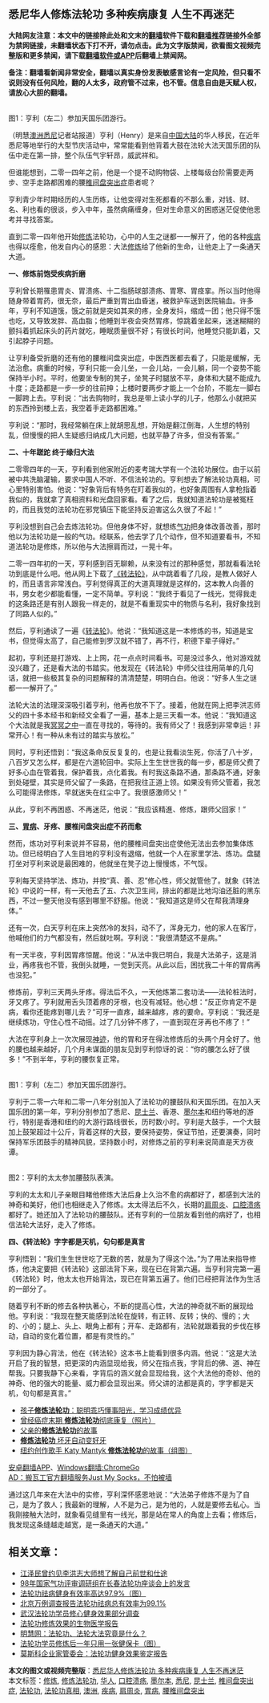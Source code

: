  <h2>悉尼华人修炼法轮功 多种疾病康复 人生不再迷茫</h2> <p class="notice"><b>大陆网友注意：本文中的链接除此处和文末的<a href="https://github.com/bannedbook/fanqiang" >翻墙</a>软件下载和<a href="https://github.com/killgcd/justmysocks/blob/master/README.md">翻墙推荐</a>链接外全部为禁网链接，未翻墙状态下打不开，请勿点击。此为文字版禁闻，欲看图文视频完整版和更多禁闻，请下载<a href="https://github.com/bannedbook/fanqiang">翻墙软件或APP</a>后翻墙上禁闻网。</p><p>备注：翻墙看新闻非常安全，翻墙以真实身份发表敏感言论有一定风险，但只看不说则没有任何风险，翻的人太多，政府管不过来，也不管。信息自由是天赋人权，请放心大胆的翻墙。</b></p>  <div class="entry"> <p><br /> 图1：亨利（左二）参加天国乐团游行。</p> <p>（明慧<a href="https://www.bannedbook.org/bnews/tag/%e6%be%b3%e6%b4%b2/" class="st_tag internal_tag" rel="tag" title="标签 澳洲 下的日志">澳洲</a><a href="https://www.bannedbook.org/bnews/tag/%e6%82%89%e5%b0%bc/" class="st_tag internal_tag" rel="tag" title="标签 悉尼 下的日志">悉尼</a>记者站报道）亨利（Henry）是来自<span class='wp_keywordlink_affiliate'><a href="https://www.bannedbook.org/" title="中国" target="_blank">中国</a></span><span class='wp_keywordlink_affiliate'><a href="https://www.bannedbook.org/" title="大陆" target="_blank">大陆</a></span>的华人移民，在近年悉尼等地举行的大型节庆活动中，常常能看到他背着大鼓在法轮大法天国乐团的队伍中走在第一排，整个队伍气宇轩昂，威武祥和。</p> <p>但谁能想到，二零一四年之前，他是一个提不动购物袋、上楼每级台阶需要走两步、空手走路都困难的腰<a href="https://www.bannedbook.org/bnews/tag/%e6%a4%8e%e9%97%b4%e7%9b%98%e7%aa%81%e5%87%ba%e7%97%87/" class="st_tag internal_tag" rel="tag" title="标签 椎间盘突出症 下的日志">椎间盘突出症</a>患者呢？</p> <p>亨利青少年时期经历的人生历练，让他变得对生死都看的不那么重，对钱、财、名、利也看的很谈，步入中年，虽然病痛缠身，但对生命意义的困惑迷茫促使他思考并寻找答案。</p> <p>直到二零一四年他开始<span class='wp_keywordlink'><a href="https://www.qi-gong.me/" title="气功修炼网" target="_blank">修炼</a></span>法轮功，心中的人生之谜都一一解开了，他的各种<a href="https://www.bannedbook.org/bnews/tag/%e7%96%be%e7%97%85/" class="st_tag internal_tag" rel="tag" title="标签 疾病 下的日志">疾病</a>也得以痊愈，他发自内心的感恩：大法<a href="https://www.bannedbook.org/bnews/tag/%e4%bf%ae%e7%82%bc/" class="st_tag internal_tag" rel="tag" title="标签 修炼 下的日志">修炼</a>给了他新的生命，让他走上了一条通天大道。</p> <p><b>一、修炼前饱受疾病折磨</b></p> <p>亨利曾长期罹患胃炎、胃溃疡、十二指肠球部溃疡、胃寒、胃痉挛。所以当时他得随身带着胃药，很无奈，最后严重到胃出血昏迷，被救护车送到医院输血。许多年，亨利不知道饿，饿之前就是突如其来的疼，全身发抖，缩成一团；他只得不饿也吃，又导致发胖、高血脂；他睡到半夜会突然胃疼，惊跳着坐起来，迷迷糊糊的颤抖着抓起床头的药片就吃，睡眠质量很不好；有很长时间，他睡觉只能趴着，又引起脖子问题。</p> <p>让亨利备受折磨的还有他的腰椎间盘突出症，中医西医都去看了，只能是缓解，无法治愈。病重的时候，亨利只能一会儿坐，一会儿站，一会儿躺，同一个姿势不能保持半小时。平时，他要坐专制的凳子，坐凳子时腿放不平，身体和大腿不能成九十度；走路都是一步一步的往前抻；上楼时要两步才能上一个台阶，不能左一脚右一脚跨上去。亨利说：“出去购物时，我总是带上读小学的儿子，他那么小就把买的东西拎到楼上去，我空着手走路都困难。”</p>  <p>亨利说：“那时，我经常躺在床上就胡思乱想，开始是翻江倒海，人生想的特别乱，但慢慢的把人生疑惑归纳成几大问题，也就平静了许多，但没有答案。”</p> <p><b>二、十年蹉跎 终于缘归大法</b></p> <p>二零零四年的一天，亨利看到他家附近的麦考瑞大学有一个法轮功展位。由于以前被中共洗脑灌输，要求中国人不听、不信法轮功的。亨利想去了解法轮功真相，可心里特别害怕。他说：“好象背后有特务在盯着我似的，也好象周围有人拿枪指着我似的，我就拿了真相资料和光盘回家看。看了之后，我就知道法轮功是被冤枉的，而且我觉的法轮功在邪党镇压下能坚持反迫害这么久很了不起！”</p> <p>亨利没想到自己会去炼法轮功。但他身体不好，就想练<span class='wp_keywordlink'><a href="https://www.qi-gong.me/" title="气功修炼网" target="_blank">气功</a></span>把身体改善改善，那时他以为法轮功是一般的气功。经联系，他去学了几个动作，但不知道要看书，不知道法轮功是修炼，所以他与大法擦肩而过，一晃十年。</p> <p>二零一四年初的一天，亨利感到百无聊赖，从来没有过的那种感觉，那就看看法轮功到底是什么吧。他从网上下载了<a title="《转法轮》" href="http://gb.falundafa.org/chigb/zfl.htm" target="_blank" rel="noopener">《转法轮》</a>，从中跳着看了几段，是教人做好人的，而且语言非常浅白。亨利觉得真正的大道真理就是这样的，这本教人向善的书，男女老少都能看懂，一定不简单。亨利说：“我终于看见了一线光，觉得我走的这条路还是有别人跟我一样走的，就是不看重现实中的物质与名利，我好象找到了同路人似的。”</p> <p>然后，亨利通读了一遍《<span class='wp_keywordlink'><a href="https://gb.falundafa.org/chigb/zfl.htm" title="《转法轮》" target="_blank">转法轮</a></span>》。他说：“我知道这是一本修炼的书，知道是宝书，但觉得太高了，自己能修到罗汉就不错了，再不行，积德下辈子得好。”</p> <p>起初，亨利还是打游戏、上上网，花一点点时间看书。可是没过多久，他对游戏就没兴趣了，还是看大法的书踏实。他发现在《转法轮》中师父往往用简单的几句话，就把一些极其复杂的问题解释的清清楚楚，明明白白。他说：“好多人生之谜都一一解开了。”</p> <p>法轮大法的法理深深吸引着亨利，他再也放不下了。接着，他就在网上把李洪志师父的四十多本经书和新经文全看了一遍，基本上是三天看一本。他说：“我知道这个大法就是我<span class='wp_keywordlink'><a href="https://www.bannedbook.org/forum3/topic64.html" title="电子书：冥冥之中有定数" target="_blank">冥冥之中</a></span>一直在寻找的，等待的。我有师父了！我感到非常幸运！非常开心！有一种从未有过的踏实与放松。”</p>  <p>同时，亨利还悟到：“我这条命反反复复的，也是让我看淡生死，你活了八十岁，八百岁又怎么样，都是在六道轮回中。实际上生生世世我的每一步，都是师父费了好多心血在管着我，保护着我，点化着我。有时我这条路不通，那条路不通，好象到处碰壁，其实是师父留了一条路，在把我往正道上领。如果没有师父管着，我怎么可能得法修炼，早就迷失在红尘中了。我很感激师父！”</p> <p>从此，亨利不再困惑、不再迷茫，他说：“我应该精進、修炼，跟师父回家！”</p> <p><b>三、<a href="https://www.bannedbook.org/bnews/tag/%e8%83%83%e7%97%85/" class="st_tag internal_tag" rel="tag" title="标签 胃病 下的日志">胃病</a>、牙疼、腰椎间盘突出症不药而愈</b></p> <p>然而，炼功对亨利来说并不容易，他的腰椎间盘突出症使他无法出去参加集体炼功。但已经明白了人生目地的亨利没有退缩，他就一个人在家里学法、炼功。盘腿打坐对亨利来说是最困难的，他就坐在凳子边上慢慢炼，不气馁。</p> <p>亨利每天坚持学法、炼功，并按“真、善、忍”修心性，师父就管他了。就象《转法轮》中说的一样，有一天他去了五、六次卫生间，排出的都是比地沟油还脏的黑东西，不过一整天他没有感到哪里不舒服。他说：“我知道这是师父在帮我清理身体。”</p> <p>还有一次，白天亨利在床上突然冷的发抖，动不了，浑身无力，他的家人在客厅，他喊他们的力气都没有，然后就吐啊。亨利说：“我很清楚这不是病。”</p> <p>有一天半夜，亨利因胃疼惊醒。他说：“从法中我已明白，我是大法弟子，这是消业，再疼我也不管，我倒头就睡，一觉到天亮。从此以后，困扰我二十年的胃病再也没犯。”</p> <p>修炼前，亨利三天两头牙疼。得法后不久，一天他炼第二套功法——法轮桩法时，牙又疼了。亨利就用舌头顶着疼的牙根，也没有减轻。他心想：“反正你肯定不是病，看你还能疼到哪儿去？”可牙一直疼，越来越疼，疼的要命。亨利说：“我还是继续炼功，守住心性不动摇。过了几分钟不疼了，一直到现在牙再也不疼了！”</p>  <p>大法在亨利身上一次次展现<span class='wp_keywordlink'><a href="https://www.bannedbook.org/forum3/topic69.html" title="电子书：神迹" target="_blank">神迹</a></span>，他的胃和牙在得法修炼后的头两个月全好了。他的腰也越来越好，几个月未谋面的朋友见到亨利惊讶的说：“你的腰怎么好了很多！”不到半年，亨利的腰恢复正常。</p> <p><br /> 图1：亨利（左二）参加天国乐团游行。</p> <p>亨利于二零一六年和二零一八年分别加入了法轮功的腰鼓队和天国乐团。在加入天国乐团的第一年，亨利分别参加了悉尼、<a href="https://www.bannedbook.org/bnews/tag/%E6%98%86%E5%A3%AB%E5%85%B0/" class="st_tag internal_tag" rel="tag" title="标签 昆士兰 下的日志">昆士兰</a>、香港、<a href="https://www.bannedbook.org/bnews/tag/%e5%a2%a8%e5%b0%94%e6%9c%ac/" class="st_tag internal_tag" rel="tag" title="标签 墨尔本 下的日志">墨尔本</a>和纽约等地的游行，特别是香港和纽约的大游行路线很长，历时数小时。亨利是大鼓手，一个大鼓加上鼓架超过十公斤，背着这样的大鼓，要保持姿势，保证节拍，还要演奏，同时保持军乐团鼓手的精神风貌，坚持数小时，对修炼之前的亨利来说简直是天方夜谭。</p> <p><br /> 图2：亨利的太太参加腰鼓队表演。</p> <p>亨利的太太和儿子亲眼目睹他修炼大法后身上久治不愈的病都好了，都感到大法的神奇和美好，他们也相继走入了修炼。太太得法后不久，长期的<a href="https://www.bannedbook.org/bnews/tag/%e8%82%a9%e5%91%a8%e7%82%8e/" class="st_tag internal_tag" rel="tag" title="标签 肩周炎 下的日志">肩周炎</a>、<a href="https://www.bannedbook.org/bnews/tag/%e5%8f%a3%e8%85%94%e6%ba%83%e7%96%a1/" class="st_tag internal_tag" rel="tag" title="标签 口腔溃疡 下的日志">口腔溃疡</a>都好了。她还加入了法轮功的腰鼓队。还有亨利的一位朋友看到他的病好了，也相信法轮大法好，走入了修炼。</p> <p><b>四、《转法轮》字字都是天机，句句都是真言</b></p> <p>亨利悟到：“我们生生世世吃了无数的苦，就是为了得这个法。”为了用法来指导修炼，他决定要把《转法轮》这部法背下来，现在已在背第六遍。当亨利背完第一遍《转法轮》时，他太太也开始背法，现已在背第五遍了。他们已经把背法作为生活的一部分了。</p> <p>随着亨利不断的修去各种执著心，不断的提高心性，大法的神奇就不断的展现给他。亨利说：“我现在整天能感到法轮在旋转，有正转、反转；快的、慢的；大的、小的；腿上、头上、眼角上都有；开车、走路都有，法轮就跟着我的步伐在移动，自动的变化着位置，都是有灵性的。”</p>  <p>亨利因为静心背法，他在《转法轮》这本书上能看到很多内涵。他说：“这是大法开启了我的智慧，把更深的内涵显现给我，师父在指点我，字背后的佛、道、神在帮我。只要我静下心来看，字背后的涵义就会显现给我，这个大法他的奇妙、他的神奇、他的强大的能量、威力都会显现出来。师父讲的法都是真的，字字都是天机，句句都是真言。”</p> <ul class='op-related-articles' title='相关阅读'> <li><a href='https://www.bannedbook.org/bnews/aomi/supernatural/20200903/1390319.html' target='_blank'>孩子<b>修炼法轮功</b>：聪明乖巧懂事阳光，学习成绩优异</a></li> <li><a href='https://www.bannedbook.org/bnews/cbnews/20200903/1390317.html' target='_blank'>曾经癌症末期 <b>修炼法轮功</b>彻底康复（照片）</a></li> <li><a href='https://www.bannedbook.org/bnews/aomi/supernatural/20200903/1389907.html' target='_blank'>父亲的<b>修炼法轮功</b>的故事</a></li> <li><a href='https://www.bannedbook.org/bnews/aomi/supernatural/20200828/1387294.html' target='_blank'><b>修炼法轮功</b> 坏牙自动变好牙</a></li> <li><a href='https://www.bannedbook.org/bnews/comments/20200825/1385430.html' target='_blank'>纽约创作歌手 Katy Mantyk <b>修炼法轮功</b>的故事（组图）</a></li> </ul> <p class="texttj"> <a href="https://github.com/bannedbook/fanqiang/wiki/%E7%A6%81%E9%97%BB%E7%BD%91%E5%AE%89%E5%8D%93%E7%BF%BB%E5%A2%99%E6%96%B0%E9%97%BBAPP" target="_blank">安卓翻墙APP</a>、<a href="https://github.com/bannedbook/fanqiang/wiki/Chrome%E4%B8%80%E9%94%AE%E7%BF%BB%E5%A2%99%E5%8C%85" target="_blank">Windows翻墙:ChromeGo</a><br/> <a href="https://github.com/killgcd/justmysocks/blob/master/README.md" target="_blank">AD：搬瓦工官方翻墙服务Just My Socks，不怕被墙</a> </p><p>通过这几年来在大法中的实修，亨利深怀感恩地说：“大法弟子修炼不是为了自己，是为了救人；我最新的理解，人不是为己，是为他的，人就是要修去私心。当我刚接触大法时，就象看见缝里有一线光，那是站在常人的角度上去看；修炼后，我发现这条缝越走越宽，是一条通天的大道。”</p> <h2>相关文章：</h2> <ul> <li><a href="https://master-li.qi-gong.me/knowflg/173.html">江泽民曾约见李洪志大师想了解自己前世和仕途 </a></li> <li><a href="https://master-li.qi-gong.me/knowflg/268.html">98年国家气功评审调研组在长春法轮功座谈会上的发言</a></li> <li><a href="https://master-li.qi-gong.me/knowflg/288.html">法轮功祛病健身有效率高达97.9%（图）</a></li> <li><a href="https://master-li.qi-gong.me/knowflg/290.html">北京万例调查报告法轮功祛病总有效率为99.1%</a></li> <li><a href="https://master-li.qi-gong.me/knowflg/294.html">武汉法轮功学员修心健身效果部分调查</a></li> <li><a href="https://master-li.qi-gong.me/knowflg/296.html">法轮功修炼效果的生物医学报告</a></li> <li><a href="https://master-li.qi-gong.me/knowflg/297.html">明慧网：法轮功、法轮大法究竟是什么？</a></li> <li><a href="https://master-li.qi-gong.me/knowflg/298.html">法轮功学员修炼后一年只用一张健保卡（图）</a></li> <li><a href="https://master-li.qi-gong.me/knowflg/299.html">莫斯科企业家管委会：法轮功健身效果鉴定报告</a></li> </ul> </p><a name='sharetosocial'></a>         <div><b>本文的图文或视频完整版</b>：<a href='https://www.bannedbook.org/bnews/comments/20200914/1396180.html'>悉尼华人修炼法轮功 多种疾病康复 人生不再迷茫</a></div>  </div><!--END ENTRY--> <div class="postfooter"> <div>本文标签：<a href="https://www.bannedbook.org/bnews/tag/%e4%bf%ae%e7%82%bc/" rel="tag">修炼</a>, <a href="https://www.bannedbook.org/bnews/tag/%E4%BF%AE%E7%82%BC%E6%B3%95%E8%BD%AE%E5%8A%9F/" rel="tag">修炼法轮功</a>, <a href="https://www.bannedbook.org/bnews/tag/%e5%8d%8e%e4%ba%ba/" rel="tag">华人</a>, <a href="https://www.bannedbook.org/bnews/tag/%e5%8f%a3%e8%85%94%e6%ba%83%e7%96%a1/" rel="tag">口腔溃疡</a>, <a href="https://www.bannedbook.org/bnews/tag/%e5%a2%a8%e5%b0%94%e6%9c%ac/" rel="tag">墨尔本</a>, <a href="https://www.bannedbook.org/bnews/tag/%e6%82%89%e5%b0%bc/" rel="tag">悉尼</a>, <a href="https://www.bannedbook.org/bnews/tag/%E6%98%86%E5%A3%AB%E5%85%B0/" rel="tag">昆士兰</a>, <a href="https://www.bannedbook.org/bnews/tag/%e6%a4%8e%e9%97%b4%e7%9b%98%e7%aa%81%e5%87%ba%e7%97%87/" rel="tag">椎间盘突出症</a>, <a href="https://www.bannedbook.org/bnews/tag/%e6%b3%95%e8%bd%ae%e5%8a%9f/" rel="tag">法轮功</a>, <a href="https://www.bannedbook.org/bnews/tag/%e6%b3%95%e8%bd%ae%e5%8a%9f%e7%9c%9f%e7%9b%b8/" rel="tag">法轮功真相</a>, <a href="https://www.bannedbook.org/bnews/tag/%e6%be%b3%e6%b4%b2/" rel="tag">澳洲</a>, <a href="https://www.bannedbook.org/bnews/tag/%e7%96%be%e7%97%85/" rel="tag">疾病</a>, <a href="https://www.bannedbook.org/bnews/tag/%e8%82%a9%e5%91%a8%e7%82%8e/" rel="tag">肩周炎</a>, <a href="https://www.bannedbook.org/bnews/tag/%e8%83%83%e7%97%85/" rel="tag">胃病</a>, <a href="https://www.bannedbook.org/bnews/tag/%e8%85%b0%e6%a4%8e%e9%97%b4%e7%9b%98%e7%aa%81%e5%87%ba/" rel="tag">腰椎间盘突出</a></div>  </div><!--END POSTFOOTER--> 